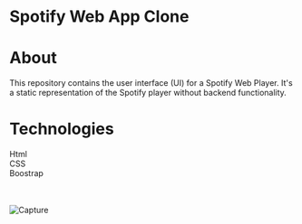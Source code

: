 <h1>Spotify Web App Clone<h1>
<h1>About</h1>
This repository contains the user interface (UI) for a Spotify Web Player. It's a static representation of the Spotify player without backend functionality.
  
<h1>Technologies</h1>
Html<br>
CSS<br>
Boostrap
<br><br><br>
  
![Capture](https://github.com/MrunaliChavan2002/Spotify-Clone/assets/131576753/60badfed-8a74-4552-a422-c7897e8ba709)
